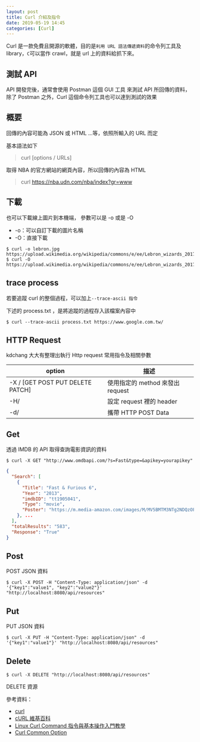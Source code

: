 ```yaml
---
layout: post
title: Curl 介紹及指令
date: 2019-05-19 14:45
categories: [Curl]
---
```


Curl 是一款免費且開源的軟體，目的是`利用 URL 語法傳遞資料`的命令列工具及 library，`C`可以當作 crawl，就是 url 上的資料給抓下來。

## 測試 API

API 開發完後，通常會使用 Postman 這個 GUI 工具 來測試 API 所回傳的資料，除了 Postman 之外，Curl 這個命令列工具也可以達到測試的效果

## 概要

回傳的內容可能為 JSON 或 HTML ...等，依照所輸入的 URL 而定

基本語法如下

> curl [options / URLs]

取得 NBA 的官方網站的網頁內容，所以回傳的內容為 HTML

> curl https://nba.udn.com/nba/index?gr=www

## 下載

也可以下載線上圖片到本機端， 參數可以是 -o 或是 -O

- -o：可以自訂下載的圖片名稱
- -O：直接下載

```
$ curl -o lebron.jpg https://upload.wikimedia.org/wikipedia/commons/e/ee/Lebron_wizards_2017.jpg
$ curl -O https://upload.wikimedia.org/wikipedia/commons/e/ee/Lebron_wizards_2017.jpg
```

## trace process

若要追蹤 curl 的整個過程，可以加上`--trace-ascii 指令`

下述的 process.txt ，是將追蹤的過程存入該檔案內容中

```
$ curl --trace-ascii process.txt https://www.google.com.tw/
```

## HTTP Request

kdchang 大大有整理出執行 Http request 常用指令及相關參數

| option                           | 描述                             |
| -------------------------------- | -------------------------------- |
| -X / [GET POST PUT DELETE PATCH] | 使用指定的 method 來發出 request |
| -H/                              | 設定 request 裡的 header         |
| -d/                              | 攜帶 HTTP POST Data              |

## Get

透過 IMDB 的 API 取得查詢電影資訊的資料

```
$ curl -X GET "http://www.omdbapi.com/?s=Fast&type=&apikey=yourapikey"
```

```json
{
  "Search": [
    {
      "Title": "Fast & Furious 6",
      "Year": "2013",
      "imdbID": "tt1905041",
      "Type": "movie",
      "Poster": "https://m.media-amazon.com/images/M/MV5BMTM3NTg2NDQzOF5BMl5BanBnXkFtZTcwNjc2NzQzOQ@@._V1_SX300.jpg"
    }, ...
  ],
  "totalResults": "583",
  "Response": "True"
}
```

## Post

POST JSON 資料

```
$ curl -X POST -H "Content-Type: application/json" -d '{"key1":"value1", "key2":"value2"}' "http://localhost:8080/api/resources"
```

## Put

PUT JSON 資料

```
$ curl -X PUT -H "Content-Type: application/json" -d '{"key1":"value1"}' "http://localhost:8080/api/resources"
```

## Delete

```
$ curl -X DELETE "http://localhost:8080/api/resources"
```

DELETE 資源

參考資料：

- [curl](https://curl.haxx.se/)
- [cURL 維基百科](https://zh.wikipedia.org/wiki/CURL)
- [Linux Curl Command 指令與基本操作入門教學](https://blog.techbridge.cc/2019/02/01/linux-curl-command-tutorial/)
- [Curl Common Option](https://gist.github.com/subfuzion/08c5d85437d5d4f00e58)
